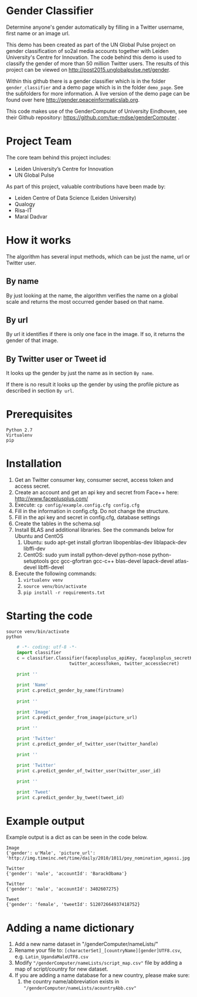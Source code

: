 # Gender Classifier

Determine anyone's gender automatically by filling in a Twitter 
username, first name or an image url.

This demo has been created as part of the UN Global Pulse project on 
gender classification of so2al media accounts together with Leiden
University's Centre for Innovation. The code behind this demo is used 
to classify the gender of more than 50 million Twitter users. 
The results of this project can be viewed on 
http://post2015.unglobalpulse.net/gender.

Within this github there is a gender classifier which is in the folder 
`gender_classifier` and a demo page which is in the folder `demo_page`. 
See the subfolders for more information. A live version of the demo 
page can be found over here http://gender.peaceinformaticslab.org. 

This code makes use of the GenderComputer of University Eindhoven, see 
their Github repository: https://github.com/tue-mdse/genderComputer .


# Project Team

The core team behind this project includes: 

- Leiden University’s Centre for Innovation
- UN Global Pulse

As part of this project, valuable contributions have been made by:

- Leiden Centre of Data Science (Leiden University)
- Qualogy
- Risa-IT
- Maral Dadvar 

# How it works

The algorithm has several input methods, which can be just the name,
url or Twitter user.

## By name
By just looking at the name, the algorithm verifies the name on a 
global scale and returns the most occurred gender based on that name.

## By url
By url it identifies if there is only one face in the image. If so, 
it returns the gender of that image.

## By Twitter user or Tweet id
It looks up the gender by just the name as in section `By name`.

If there is no result it looks up the gender by using the
profile picture as described in section `By url`.

# Prerequisites

	Python 2.7
	Virtualenv
	pip


# Installation

1. Get an Twitter consumer key, consumer secret, access token and access secret. 
2. Create an account and get an api key and secret from Face++ here: http://www.faceplusplus.com/
3. Execute: `cp config/example.config.cfg config.cfg`
4. Fill in the information in config.cfg. Do not change the structure.
5. Fill in the api key and secret in config.cfg, database settings
6. Create the tables in the schema.sql
7. Install BLAS and additional libraries. See the commands below for Ubuntu and CentOS
    1. Ubuntu: sudo apt-get install gfortran libopenblas-dev liblapack-dev libffi-dev
    2. CentOS: sudo yum install python-devel python-nose python-setuptools gcc gcc-gfortran gcc-c++ blas-devel lapack-devel atlas-devel libffi-devel
8. Execute the following commands:
    1. `virtualenv venv`
    2. `source venv/bin/activate`
    3. `pip install -r requirements.txt`


# Starting the code


	source venv/bin/activate
	python

```python
	# -*- coding: utf-8 -*-
	import classifier	
    c = classifier.Classifier(faceplusplus_apiKey, faceplusplus_secretKey, twitter_consumerKey, twitter_consumerSecret,
                        twitter_accessToken, twitter_accessSecret)

    print ''
    
    print 'Name'
    print c.predict_gender_by_name(firstname)
    
    print ''

    print 'Image'
    print c.predict_gender_from_image(picture_url)

    print ''

    print 'Twitter'
    print c.predict_gender_of_twitter_user(twitter_handle)

    print ''

    print 'Twitter'
    print c.predict_gender_of_twitter_user(twitter_user_id)

    print ''

    print 'Tweet'
    print c.predict_gender_by_tweet(tweet_id)
```

# Example output
	
Example output is a dict as can be seen in the code below.

    Image
    {'gender': u'Male', 'picture_url': 'http://img.timeinc.net/time/daily/2010/1011/poy_nomination_agassi.jpg'}
    
    Twitter
    {'gender': 'male', 'accountId': 'BarackObama'}
    
    Twitter
    {'gender': 'male', 'accountId': 3402607275}
    
    Tweet
    {'gender': 'female', 'tweetId': 512072664937418752}

    
# Adding a name dictionary
	
1. Add a new name dataset in "/genderComputer/nameLists/"
2. Rename your file to: `[characterSet]_[countryName][gender]UTF8.csv`, e.g. `Latin_UgandaMaleUTF8.csv`
3. Modify `"/genderComputer/nameLists/script_map.csv"` file by adding a map of script/country for new dataset.
4. If you are adding a name database for a new country, please make sure:
    1. the country name/abbreviation exists in `"/genderComputer/nameLists/acountryAbb.csv"`
		
